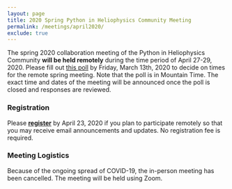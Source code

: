 ```yaml
---
layout: page
title: 2020 Spring Python in Heliophysics Community Meeting
permalink: /meetings/april2020/
exclude: true
---
```


The spring 2020 collaboration meeting of the Python in Heliophysics Community **will be held remotely** during the time period of April 27-29, 2020. Please fill out [this poll](https://www.when2meet.com/?8868649-hQWN1) by Friday, March 13th, 2020 to decide on times for the remote spring meeting. Note that the poll is in Mountain Time. The exact time and dates of the meeting will be announced once the poll is closed and responses are reviewed.

### Registration

Please [**register**](https://forms.gle/fYxWXWccyTZxnVUH9) by April 23, 2020 if you plan to participate remotely so that you may receive email announcements and updates.  No registration fee is required.

### Meeting Logistics

Because of the ongoing spread of COVID-19, the in-person meeting has been cancelled.  The meeting will be held using Zoom.


